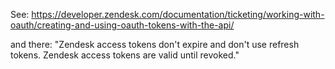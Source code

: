 See: https://developer.zendesk.com/documentation/ticketing/working-with-oauth/creating-and-using-oauth-tokens-with-the-api/

and there: "Zendesk access tokens don't expire and don't use refresh tokens. Zendesk access tokens are valid until revoked."